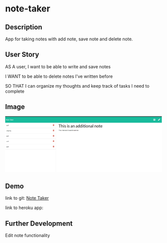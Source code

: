 # note-taker

## Description
App for taking notes with add note, save note and delete note.  

## User Story
AS A user, I want to be able to write and save notes

I WANT to be able to delete notes I've written before

SO THAT I can organize my thoughts and keep track of tasks I need to complete


## Image
![Note Taker](./image/note-taker.jpg)

## Demo
link to git: [Note Taker](https://brentp24.github.io/note-taker/) 

link to heroku app:





## Further Development

Edit note functionality